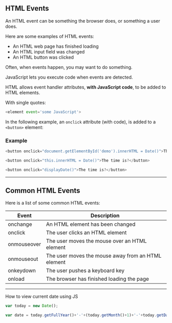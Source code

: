 ## HTML Events

An HTML event can be something the browser does, or something a user does.

Here are some examples of HTML events:

- An HTML web page has finished loading
- An HTML input field was changed
- An HTML button was clicked

Often, when events happen, you may want to do something.

JavaScript lets you execute code when events are detected.

HTML allows event handler attributes, **with JavaScript code**, to be added to HTML elements.

With single quotes:

```js
<element event='some JavaScript'>
```

In the following example, an `onclick` attribute (with code), is added to a `<button>` element:

### Example

```js
<button onclick="document.getElementById('demo').innerHTML = Date()">The time is?</button>
```

```js
<button onclick="this.innerHTML = Date()">The time is?</button>
```

```js
<button onclick="displayDate()">The time is?</button>
```

---

## Common HTML Events

Here is a list of some common HTML events:

| Event       | Description                                        |
| ----------- | -------------------------------------------------- |
| onchange    | An HTML element has been changed                   |
| onclick     | The user clicks an HTML element                    |
| onmouseover | The user moves the mouse over an HTML element      |
| onmouseout  | The user moves the mouse away from an HTML element |
| onkeydown   | The user pushes a keyboard key                     |
| onload      | The browser has finished loading the page          |

---

How to view current date using JS

```js
var today = new Date();

var date = today.getFullYear()+'-'+(today.getMonth()+1)+'-'+today.getDate();
```